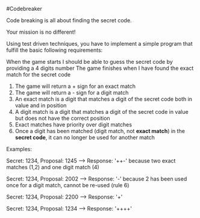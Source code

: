 #Codebreaker

Code breaking is all about finding the secret code.

Your mission is no different!

Using test driven techniques, you have to implement a simple program that fulfill the basic following requirements:

When the game starts I should be able to guess the secret code by providing a 4 digits number
The game finishes when I have found the exact match for the secret code

1. The game will return a + sign for an exact match
2. The game will return a - sign for a digit match
3. An exact match is a digit that matches a digit of the secret code both in value and in position
4. A digit match is a digit that matches a digit of the secret code in value but does not have the correct position
5. Exact matches have priority over digit matches
6. Once a digit has been matched (digit match, not **exact match**) in the **secret code**, it can no longer be used for another match


Examples: 

Secret: 1234, Proposal: 1245 --> Response: '++-' because two exact matches (1,2) and one digit match (4)

Secret: 1234, Proposal: 2002 --> Response: '-' because 2 has been used once for a digit match, cannot be re-used (rule 6) 

Secret: 1234, Proposal: 2200 --> Response: '+' 

Secret: 1234, Proposal: 1234 --> Response: '++++'
